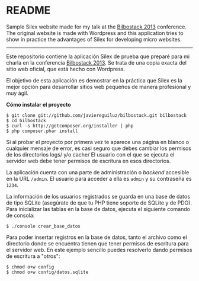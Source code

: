 # README #

Sample Silex website made for my talk at the
[Bilbostack 2013](http://bilbostack.com/) conference. The original website is 
made with Wordpress and this application tries to show in practice the 
advantages of Silex for developing micro websites.

---

Este repositorio contiene la aplicación Silex de prueba que preparé para mi 
charla en la conferencia [Bilbostack 2013](http://bilbostack.com/). Se trata de
una copia exacta del sitio web oficial, que está hecho con Wordpress.

El objetivo de esta aplicación es demostrar en la práctica que Silex es la mejor
opción para desarrollar sitios web pequeños de manera profesional y muy ágil.

**Cómo instalar el proyecto**

    $ git clone git://github.com/javiereguiluz/bilbostack.git bilbostack
    $ cd bilbostack
    $ curl -s http://getcomposer.org/installer | php
    $ php composer.phar install

Si al probar el proyecto por primera vez te aparece una página en blanco o
cualquier mensaje de error, es casi seguro que debes cambiar los permisos
de los directorios logs/ y/o cache/   El usuario con el que se ejecuta el
servidor web debe tener permisos de escritura en esos directorios.

La aplicación cuenta con una parte de administración o *backend* accesible en la
URL `/admin`. El usuario para acceder a ella es `admin` y su contraseña es `1234`.

La información de los usuarios registrados se guarda en una base de datos de
tipo SQLite (asegúrate de que tu PHP tiene soporte de SQLite y de PDO). Para
inicializar las tablas en la base de datos, ejecuta el siguiente comando de consola:

```
$ ./console crear_base_datos
```
Para poder insertar registros en la base de datos, tanto el archivo como el directorio
donde se encuentra tienen que tener permisos de escritura para el servidor web. En
este ejemplo sencillo puedes resolverlo dando permisos de escritura a "otros":

```
$ chmod o+w config
$ chmod o+w config/datos.sqlite
```
